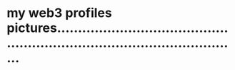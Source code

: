 # my web3 profiles pictures.................................................................................................
